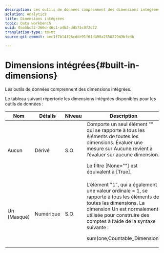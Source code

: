 ```yaml
---
description: Les outils de données comprennent des dimensions intégrées.
solution: Analytics
title: Dimensions intégrées
topic: Data workbench
uuid: 0aabbc52-266d-46c1-a4b3-dd575c0f2c72
translation-type: tm+mt
source-git-commit: aec1f7b14198cdde91f61d490a235022943bfedb

---
```



# Dimensions intégrées{#built-in-dimensions}

Les outils de données comprennent des dimensions intégrées.

Le tableau suivant répertorie les dimensions intégrées disponibles pour les outils de données :

<table id="table_40796088B3484F98889859C59D525AD7"> 
 <thead> 
  <tr> 
   <th colname="col1" class="entry"> Nom </th> 
   <th colname="col2" class="entry"> Détails </th> 
   <th colname="col3" class="entry"> Niveau </th> 
   <th colname="col4" class="entry"> Description </th> 
  </tr> 
 </thead>
 <tbody> 
  <tr> 
   <td colname="col1"> Aucun </td> 
   <td colname="col2"> Dérivé </td> 
   <td colname="col3"> S.O. </td> 
   <td colname="col4">Comporte un seul élément "" qui se rapporte à tous les éléments de toutes les dimensions. Évaluer une mesure sur Aucune revient à l’évaluer sur aucune dimension. <p>Le <span class="filepath"> filtre [None=""]</span> est équivalent à <span class="filepath"> [True]</span>. </p></td> 
  </tr> 
  <tr> 
   <td colname="col1"> Un (Masqué) </td> 
   <td colname="col2"> Numérique </td> 
   <td colname="col3"> S.O. </td> 
   <td colname="col4">L’élément "1", qui a également une valeur ordinale <span class="filepath"> = 1</span>, se rapporte à tous les éléments de toutes les dimensions. La dimension Un est normalement utilisée pour construire des comptes à l’aide de la syntaxe suivante : <p><span class="filepath"> sum(one,Countable_Dimension)</span></p></td> 
  </tr> 
 </tbody> 
</table>

